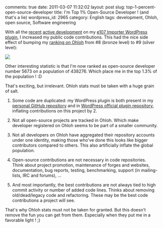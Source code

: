 comments: true
date: 2011-03-07 11:32:02
layout: post
slug: top-1-percent-open-source-developer
title: I'm Top 1% Open-Source Developer ! (and that's a lie)
wordpress_id: 2965
category: English
tags: development, Ohloh, open source, Software engineering

With all the [recent](http://kevin.deldycke.com/2011/01/e107-importer-wordpress-plugin-v1-0-released/) [active development](http://kevin.deldycke.com/2011/03/e107-importer-1-1/) on my [e107 Importer WordPress plugin](http://wordpress.org/extend/plugins/e107-importer/), I increased my public code contributions. This had the nice side effect of bumping my [ranking on Ohloh](http://www.ohloh.net/accounts/kevin) from #8 (bronze level) to #9 (silver level):

![](http://kevin.deldycke.com/wp-content/uploads/2011/03/ohloh-rank-from-bronze-to-silver.png)

Other interesting statistic is that I'm now ranked as open-source developer number 5673 on a population of 438276. Which place me in the top 1.3% of the population ! :D

That's exciting, but irrelevant. Ohloh stats must be taken with a huge grain of salt.




  1. Some code are duplicated: my WordPress plugin is both present in my [personal GitHub repository](http://github.com/kdeldycke/e107-importer) and in [WordPress official plugin repository](http://plugins.trac.wordpress.org/browser/e107-importer/), inflating contributions on this project by 2.


  2. Not all open-source projects are tracked in Ohloh. Which make developer registered on Ohloh seems to be part of a smaller community.


  3. Not all developers on Ohloh have aggregated their repository accounts under one identity, making those who've done this looks like bigger contributors compared to others. This also artificially inflate the global population.


  4. Open-source contributions are not necessary in code repositories. Think about project promotion, maintenance of forges and websites, documentation, bug reports, testing, benchmarking, support (in mailing-lists, IRC and forums), ...


  5. And most importantly, the best contributions are not always tied to high commit activity or number of added code lines. Thinks about removing old/dead/legacy code and refactoring. These may be the best code contributions a project will see.



That's why Ohloh stats must not be taken for granted. But this doesn't remove the fun you can get from them. Especially when they put me in a favorable light ! ;)
